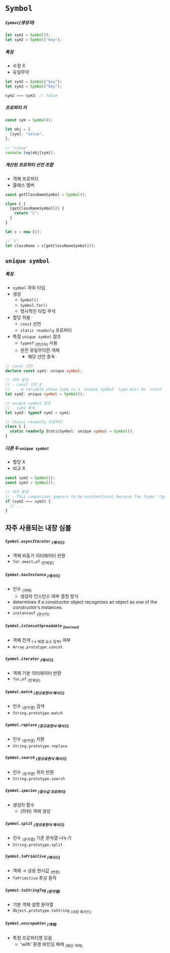 `Symbol`
========


##### `Symbol`<ssub>(생성자)</ssub>
```ts
let sym1 = Symbol();
let sym2 = Symbol("key");
```

##### 특징
- 수정 X
- 유일무이
```ts
let sym2 = Symbol("key");
let sym3 = Symbol("key");

sym2 === sym3; // false
```

##### 프로퍼티 키
```ts
const sym = Symbol();

let obj = {
  [sym]: "value",
};

// "value"
console.log(obj[sym]);
```

##### 계산된 프로퍼티 선언 조합
- 객체 프로퍼티
- 클래스 멤버
```ts
const getClassNameSymbol = Symbol();

class C {
  [getClassNameSymbol]() {
    return "C";
  }
}

let c = new C();

// "C"
let className = c[getClassNameSymbol]();
```

## `unique symbol`

##### 특징
- `symbol` 하위 타입
- 생성
  - `Symbol()`
  - `Symbol.for()`
  - 명시적인 타입 주석
- 할당 허용
  - `const` 선언
  - `static readonly` 프로퍼티
- 특정 `unique symbol` 참조
  - `typeof` <sub>(연산자)</sub> 사용
  - 완전 유일무이한 개체
    - 해당 선언 종속
```ts
// const 선언
declare const sym1: unique symbol;

// 에러 발생
// - const 선언 X
//   - A variable whose type is a 'unique symbol' type must be 'const'.
let sym2: unique symbol = Symbol();

// unique symbol 참조
// - sym1 종속
let sym3: typeof sym1 = sym1;

// static readonly 프로퍼티
class C {
  static readonly StaticSymbol: unique symbol = Symbol();
}
```

##### 다른 두 `unique symbol`
- 할당 X
- 비교 X
```ts
const sym2 = Symbol();
const sym3 = Symbol();

// 에러 발생
// - This comparison appears to be unintentional because the types 'typeof sym2' and 'typeof sym3' have no overlap.
if (sym2 === sym3) {
  // ...
}
```

## 자주 사용되는 내장 심볼

##### `Symbol.asyncIterator` <sub>(메서드)</sub>
- 객체 비동기 이터레이터 반환
- `for await…of` <sub>(반복문)</sub>

##### `Symbol.hasInstance` <sub>(메서드)</sub>
- 인수 <sub>(객체)</sub>
  - 생성자 인스턴스 여부 결정 방식
- determines if a constructor object recognizes an object as one of the constructor’s instances.
- `instanceof` <sub>(연산자)</sub>

##### `Symbol.isConcatSpreadable` <sub>(`boolean`)</sub>
- 객체 전개 <sub>(→ 배열 요소 일부)</sub> 여부
- `Array.prototype.concat`

##### `Symbol.iterator` <sub>(메서드)</sub>
- 객체 기본 이터레이터 반환
- `for…of` <sub>(반복문)</sub>

##### `Symbol.match` <sub>(정규표현식 메서드)</sub>
- 인수 <sub>(문자열)</sub> 검색
- `String.prototype.match`

##### `Symbol.replace` <sub>(정규표현식 메서드)</sub>
- 인수 <sub>(문자열)</sub> 치환
- `String.prototype.replace`

##### `Symbol.search` <sub>(정규표현식 메서드)</sub>
- 인수 <sub>(문자열)</sub> 위치 반환
- `String.prototype.search`

##### `Symbol.species` <sub>(함수값 프로퍼티)</sub>
- 생성자 함수
  - (하위) 객체 생성

##### `Symbol.split` <sub>(정규표현식 메서드)</sub>
- 인수 <sub>(문자열)</sub> 기준 문자열 나누기
- `String.prototype.split`

##### `Symbol.toPrimitive` <sub>(메서드)</sub>
- 객체 → 상응 원시값 <sub>(변환)</sub>
- `ToPrimitive` 추상 동작

##### `Symbol.toStringTag` <sub>(문자열)</sub>
- 기본 객체 설명 문자열
- `Object.prototype.toString` <sub>(내장 메서드)</sub>

##### `Symbol.unscopables` <sub>(객체)</sub>
- 특정 프로퍼티명 모음
  - 'with' 환경 바인딩 배제 <sub>(해당 객체)</sub>
